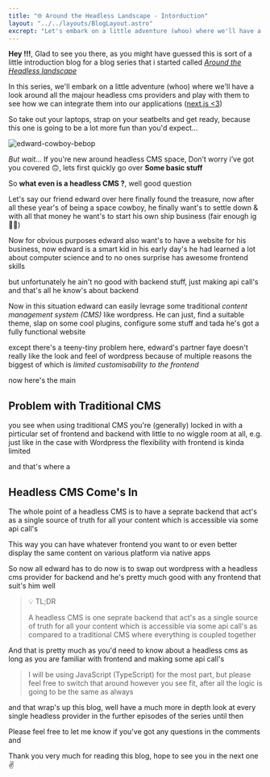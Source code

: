 ```yaml
---
title: "🌐 Around the Headless Landscape - Intorduction"
layout: "../../layouts/BlogLayout.astro"
excrept: "Let's embark on a little adventure (whoo) where we'll have a look around all the majour headless cms providers and play with them to see how we can integrate them into our applications"
---
```


**Hey !!!**, Glad to see you there, as you might have guessed this is sort of a little introduction blog for a blog series that i started called [_Around the Headless landscape_]()

In this series, we'll embark on a little adventure (whoo) where we'll have a look around all the majour headless cms providers and play with them to see how we can integrate them into our applications ([next.js <3]())

So take out your laptops, strap on your seatbelts and get ready, because this one is going to be a lot more fun than you'd expect...

![edward-cowboy-bebop](https://c.tenor.com/Cvwzv7Dy6DUAAAAC/edward-cowboy-bebop.gif)

*But wait...* If you're new around headless CMS space, Don’t worry i’ve got you covered 🙃, lets first quickly go over **Some basic stuff**

So **what even is a headless CMS ?**, well good question

Let's say our friend edward over here finally found the treasure, now after all these year's of being a space cowboy, he finally want's to settle down & with all that money he want's to start his own ship business (fair enough ig 🤷‍♂️)

Now for obvious purposes edward also want's to have a website for his business, now edward is a smart kid in his early day's he had learned a lot about computer science and to no ones surprise has awesome frontend skills

but unfortunately he ain't no good with backend stuff, just making api call's and that's all he know's about backend

Now in this situation edward can easily levrage some traditional _content management system (CMS)_ like wordpress. He can just, find a suitable theme, slap on some cool plugins, configure some stuff and tada he's got a fully functional website

except there's a teeny-tiny problem here, edward's partner faye doesn't really like the look and feel of wordpress because of multiple reasons the biggest of which is _limited customisability to the frontend_

now here's the main

## Problem with Traditional CMS

you see when using traditional CMS you're (generally) locked in with a pirticular set of frontend and backend with little to no wiggle room at all, e.g. just like in the case with Wordpress the flexibility with frontend is kinda limited

and that's where a

## Headless CMS Come's In

The whole point of a headless CMS is to have a seprate backend that act's as a single source of truth for all your content which is accessible via some api call's

This way you can have whatever frontend you want to or even better display the same content on various platform via native apps

So now all edward has to do now is to swap out wordpress with a headless cms provider for backend and he's pretty much good with any frontend that suit's him well

> 💡 TL;DR
>
> A headless CMS is one seprate backend that act's as a single source of truth for all your content which is accessible via some api call's as compared to a traditional CMS where everything is coupled together

And that is pretty much as you'd need to know about a headless cms as long as you are familiar with frontend and making some api call's

> I will be using JavaScript (TypeScript) for the most part, but please feel free to switch that around however you see fit, after all the logic is going to be the same as always

and that wrap's up this blog, well have a much more in depth look at every single headless provider in the further episodes of the series until then

Please feel free to let me know if you've got any questions in the comments and

Thank you very much for reading this blog, hope to see you in the next one ✌️

